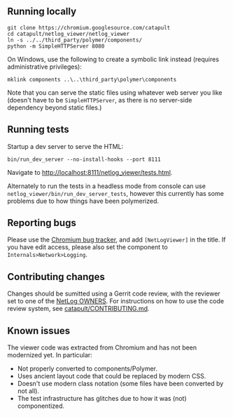 Running locally
--------------

```
git clone https://chromium.googlesource.com/catapult
cd catapult/netlog_viewer/netlog_viewer
ln -s ../../third_party/polymer/components/
python -m SimpleHTTPServer 8080
```

On Windows, use the following to create a symbolic link instead (requires administrative privileges):

```
mklink components ..\..\third_party\polymer\components
```

Note that you can serve the static files using whatever web server you like (doesn't have to be `SimpleHTTPServer`, as there is no server-side dependency beyond static files.)


Running tests
--------------

Startup a dev server to serve the HTML:

```
bin/run_dev_server --no-install-hooks --port 8111
```

Navigate to [http://localhost:8111/netlog_viewer/tests.html](http://localhost:8111/netlog_viewer/tests.html).

Alternately to run the tests in a headless mode from console can use `netlog_viewer/bin/run_dev_server_tests`, however this currently has some problems due to how things have been polymerized.


Reporting bugs
--------------

Please use the [Chromium bug tracker](http://crbug.com/new), and add
`[NetLogViewer]` in the title. If you have edit access, please also set the
component to `Internals>Network>Logging`.


Contributing changes
--------------

Changes should be sumitted using a Gerrit code review, with the reviewer set to one of the [NetLog OWNERS](OWNERS). For instructions on how to use the code review system, see [catapult/CONTRIBUTING.md](../CONTRIBUTING.md).


Known issues
--------------

The viewer code was extracted from Chromium and has not been modernized yet. In particular:
 * Not properly converted to components/Polymer.
 * Uses ancient layout code that could be replaced by modern CSS.
 * Doesn't use modern class notation (some files have been converted by not all).
 * The test infrastructure has glitches due to how it was (not) componentized.
